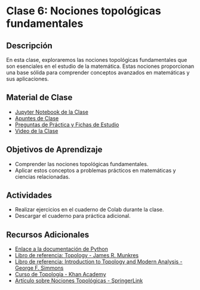 # Clase 6: Nociones topológicas fundamentales

## Descripción
En esta clase, exploraremos las nociones topológicas fundamentales que son esenciales en el estudio de la matemática. Estas nociones proporcionan una base sólida para comprender conceptos avanzados en matemáticas y sus aplicaciones.

## Material de Clase
- [Jupyter Notebook de la Clase](ENLACE_AL_JUPYTER_NOTEBOOK)
- [Apuntes de Clase](ENLACE_A_LOS_APUNTES)
- [Preguntas de Práctica y Fichas de Estudio](ENLACE_A_PREGUNTAS_Y_FICHAS)
- [Video de la Clase](ENLACE_AL_VIDEO)

## Objetivos de Aprendizaje
- Comprender las nociones topológicas fundamentales.
- Aplicar estos conceptos a problemas prácticos en matemáticas y ciencias relacionadas.

## Actividades
- Realizar ejercicios en el cuaderno de Colab durante la clase.
- Descargar el cuaderno para práctica adicional.

## Recursos Adicionales
- [Enlace a la documentación de Python](https://docs.python.org/)
- [Libro de referencia: Topology - James R. Munkres](https://www.pearson.com/store/p/topology/P100000033647)
- [Libro de referencia: Introduction to Topology and Modern Analysis - George F. Simmons](https://www.amazon.com/Introduction-Topology-Modern-Analysis-Mathematics/dp/0070572275)
- [Curso de Topología - Khan Academy](https://www.khanacademy.org/math/topology)
- [Artículo sobre Nociones Topológicas - SpringerLink](https://link.springer.com/article/10.1007/s10231-017-0685-1)

